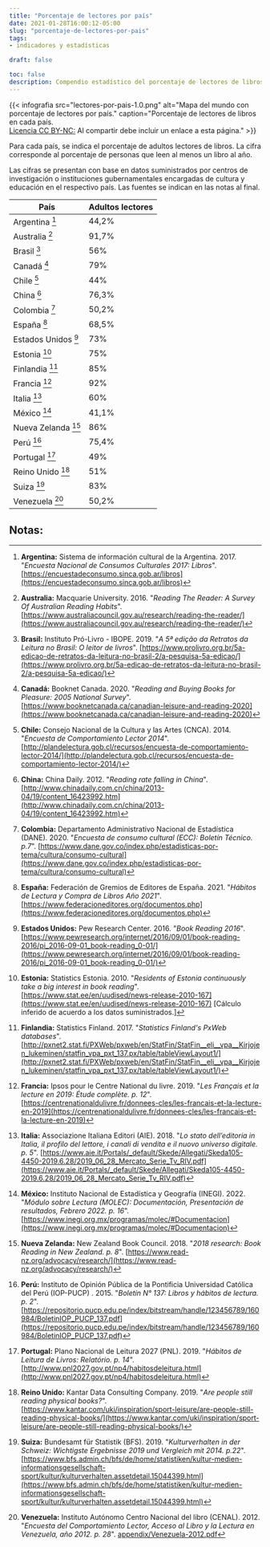 ```yaml
---
title: "Porcentaje de lectores por país"
date: 2021-01-28T16:00:12-05:00
slug: "porcentaje-de-lectores-por-pais"
tags: 
- indicadores y estadísticas

draft: false

toc: false
description: Compendio estadístico del porcentaje de lectores de libros por país.
---
```


{{< infografia 
  src="lectores-por-pais-1.0.png" 
  alt="Mapa del mundo con porcentaje de lectores por país."
  caption="Porcentaje de lectores de libros en cada país. <br>[Licencia CC BY-NC:](https://creativecommons.org/licenses/by-nc/4.0/deed.es) Al compartir debe incluir un enlace a esta página." >}}

Para cada país, se indica el porcentaje de adultos lectores de libros. La cifra corresponde al porcentaje de personas que leen al menos un libro al año.

Las cifras se presentan con base en datos suministrados por centros de investigación o instituciones gubernamentales encargadas de cultura y educación en el respectivo país. Las fuentes se indican en las notas al final.

| País | Adultos lectores |
|-----------------------------------|-------|
| Argentina [^Argentina]            | 44,2% |
| Australia [^Australia]            | 91,7% |
| Brasil [^Brasil]                  | 56%   |
| Canadá [^Canadá]                  | 79%   |
| Chile [^Chile]                    | 44%   |
| China [^China]                    | 76,3% |
| Colombia [^Colombia]              | 50,2% |
| España [^España]                  | 68,5% |
| Estados Unidos [^Estados Unidos]  | 73%   |
| Estonia [^Estonia]                | 75%   |
| Finlandia [^Finlandia]            | 85%   |
| Francia [^Francia]                | 92%   |
| Italia [^Italia]                  | 60%   |
| México [^México]                  | 41,1% |
| Nueva Zelanda [^Nueva Zelanda]    | 86%   |
| Perú [^Perú]                      | 75,4% |
| Portugal [^Portugal]              | 49%   |
| Reino Unido [^Reino Unido]        | 51%   |
| Suiza [^Suiza]                    | 83%   |
| Venezuela [^Venezuela]            | 50,2% |


## Notas:

[^Argentina]: **Argentina:** Sistema de información cultural de la Argentina. 2017. "_Encuesta Nacional de Consumos Culturales 2017: Libros_". [https://encuestadeconsumo.sinca.gob.ar/libros](https://encuestadeconsumo.sinca.gob.ar/libros)
[^Australia]: **Australia:** Macquarie University. 2016. "_Reading The Reader: A Survey Of Australian Reading Habits_". [https://www.australiacouncil.gov.au/research/reading-the-reader/](https://www.australiacouncil.gov.au/research/reading-the-reader/)
[^Brasil]: **Brasil:** Instituto Pró-Livro - IBOPE. 2019. "_A 5ª edição da Retratos da Leitura no Brasil: O leitor de livros_". [https://www.prolivro.org.br/5a-edicao-de-retratos-da-leitura-no-brasil-2/a-pesquisa-5a-edicao/](https://www.prolivro.org.br/5a-edicao-de-retratos-da-leitura-no-brasil-2/a-pesquisa-5a-edicao/)
[^Canadá]: **Canadá:** Booknet Canada. 2020. "_Reading and Buying Books for Pleasure: 2005 National Survey_". [https://www.booknetcanada.ca/canadian-leisure-and-reading-2020](https://www.booknetcanada.ca/canadian-leisure-and-reading-2020)
[^Chile]: **Chile:** Consejo Nacional de la Cultura y las Artes (CNCA). 2014. "_Encuesta de Comportamiento Lector 2014_". [http://plandelectura.gob.cl/recursos/encuesta-de-comportamiento-lector-2014/](http://plandelectura.gob.cl/recursos/encuesta-de-comportamiento-lector-2014/)
[^China]: **China:** China Daily. 2012. "_Reading rate falling in China_". [http://www.chinadaily.com.cn/china/2013-04/19/content_16423992.htm](http://www.chinadaily.com.cn/china/2013-04/19/content_16423992.htm)
[^Colombia]: **Colombia:** Departamento Administrativo Nacional de Estadística (DANE). 2020. "_Encuesta de consumo cultural (ECC): Boletín Técnico. p.7_". [https://www.dane.gov.co/index.php/estadisticas-por-tema/cultura/consumo-cultural](https://www.dane.gov.co/index.php/estadisticas-por-tema/cultura/consumo-cultural)
[^Corea del Sur]: **Corea del Sur:** 0. 0. "_0_". [0](0)
[^España]: **España:** Federación de Gremios de Editores de España. 2021. "_Hábitos de Lectura y Compra de Libros Año 2021_". [https://www.federacioneditores.org/documentos.php](https://www.federacioneditores.org/documentos.php)
[^Estados Unidos]: **Estados Unidos:** Pew Research Center. 2016. "_Book Reading 2016_". [https://www.pewresearch.org/internet/2016/09/01/book-reading-2016/pi_2016-09-01_book-reading_0-01/](https://www.pewresearch.org/internet/2016/09/01/book-reading-2016/pi_2016-09-01_book-reading_0-01/)
[^Estonia]: **Estonia:** Statistics Estonia. 2010. "_Residents of Estonia continuously take a big interest in book reading_". [https://www.stat.ee/en/uudised/news-release-2010-167](https://www.stat.ee/en/uudised/news-release-2010-167) [Cálculo inferido de acuerdo a los datos suministrados.]
[^Finlandia]: **Finlandia:** Statistics Finland. 2017. "_Statistics Finland's PxWeb databases_". [http://pxnet2.stat.fi/PXWeb/pxweb/en/StatFin/StatFin__eli__vpa__Kirjojen_lukeminen/statfin_vpa_pxt_137.px/table/tableViewLayout1/](http://pxnet2.stat.fi/PXWeb/pxweb/en/StatFin/StatFin__eli__vpa__Kirjojen_lukeminen/statfin_vpa_pxt_137.px/table/tableViewLayout1/)
[^Francia]: **Francia:** Ipsos pour le Centre National du livre. 2019. "_Les Français et la lecture en 2019: Étude complète. p. 12_". [https://centrenationaldulivre.fr/donnees-cles/les-francais-et-la-lecture-en-2019](https://centrenationaldulivre.fr/donnees-cles/les-francais-et-la-lecture-en-2019)
[^Italia]: **Italia:** Associazione Italiana Editori (AIE). 2018. "_Lo stato dell’editoria in Italia, il profilo del lettore, i canali di vendita e il nuovo universo digitale. p. 5_". [https://www.aie.it/Portals/_default/Skede/Allegati/Skeda105-4450-2019.6.28/2019_06_28_Mercato_Serie_Tv_RIV.pdf](https://www.aie.it/Portals/_default/Skede/Allegati/Skeda105-4450-2019.6.28/2019_06_28_Mercato_Serie_Tv_RIV.pdf)
[^México]: **México:** Instituto Nacional de Estadística y Geografía (INEGI). 2022. "_Módulo sobre Lectura (MOLEC): Documentación, Presentación de resultados, Febrero 2022. p. 16_". [https://www.inegi.org.mx/programas/molec/#Documentacion](https://www.inegi.org.mx/programas/molec/#Documentacion)
[^Nueva Zelanda]: **Nueva Zelanda:** New Zealand Book Council. 2018. "_2018 research: Book Reading in New Zealand. p. 8_". [https://www.read-nz.org/advocacy/research/](https://www.read-nz.org/advocacy/research/)
[^Perú]: **Perú:** Instituto de Opinión Pública de la Pontificia Universidad Católica del Perú (IOP-PUCP) . 2015. "_Boletín N° 137: Libros y hábitos de lectura. p. 2_". [https://repositorio.pucp.edu.pe/index/bitstream/handle/123456789/160984/BoletinIOP_PUCP_137.pdf](https://repositorio.pucp.edu.pe/index/bitstream/handle/123456789/160984/BoletinIOP_PUCP_137.pdf)
[^Portugal]: **Portugal:** Plano Nacional de Leitura 2027 (PNL). 2019. "_Hábitos de Leitura de Livros: Relatório. p. 14_". [http://www.pnl2027.gov.pt/np4/habitosdeleitura.html](http://www.pnl2027.gov.pt/np4/habitosdeleitura.html)
[^Reino Unido]: **Reino Unido:** Kantar Data Consulting Company. 2019. "_Are people still reading physical books?_". [https://www.kantar.com/uki/inspiration/sport-leisure/are-people-still-reading-physical-books/](https://www.kantar.com/uki/inspiration/sport-leisure/are-people-still-reading-physical-books/)
[^Suiza]: **Suiza:** Bundesamt für Statistik (BFS). 2019. "_Kulturverhalten in der Schweiz: Wichtigste Ergebnisse 2019 und Vergleich mit 2014. p.22_". [https://www.bfs.admin.ch/bfs/de/home/statistiken/kultur-medien-informationsgesellschaft-sport/kultur/kulturverhalten.assetdetail.15044399.html](https://www.bfs.admin.ch/bfs/de/home/statistiken/kultur-medien-informationsgesellschaft-sport/kultur/kulturverhalten.assetdetail.15044399.html)
[^Venezuela]: **Venezuela:** Instituto Autónomo Centro Nacional del libro (CENAL). 2012. "_Encuesta del Comportamiento Lector, Acceso al Libro y la Lectura en Venezuela, año 2012. p. 28_". [appendix/Venezuela-2012.pdf](appendix/Venezuela-2012.pdf)
